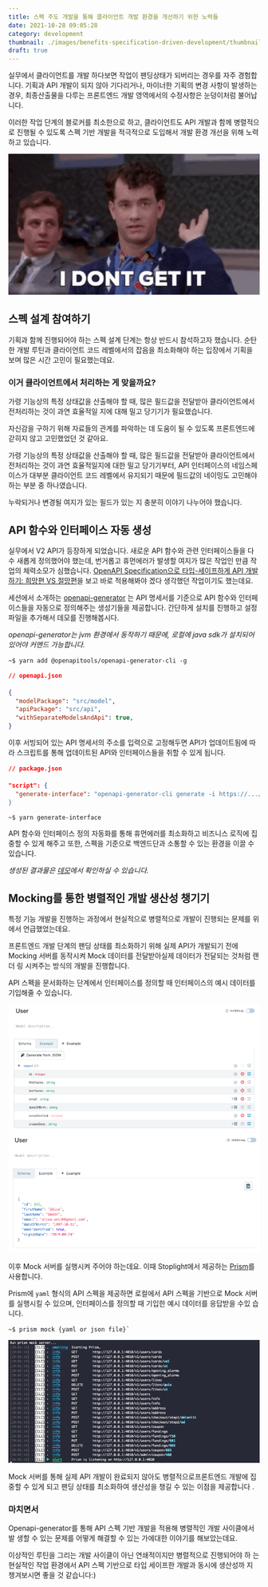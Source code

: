 ```yaml
---
title: 스펙 주도 개발을 통해 클라이언트 개발 환경을 개선하기 위한 노력들
date: 2021-10-28 09:05:28
category: development
thumbnail: ./images/benefits-specification-driven-development/thumbnail.png
draft: true
---
```


실무에서 클라이언트를 개발 하다보면 작업이 팬딩상태가 되버리는 경우를 자주 경험합니다.
기획과 API 개발이 되지 않아 기다리거나, 마이너한 기획의 변경 사항이 발생하는 경우,
최종산출물을 다루는 프론트엔드 개발 영역에서의 수정사항은 눈덩이처럼 불어납니다.

이러한 작업 단계의 블로커를 최소한으로 하고, 클라이언트도 API 개발과 함께 병렬적으로
진행될 수 있도록 스펙 기반 개발을 적극적으로 도입해서 개발 환경 개선을 위해 노력하고 있습니다.

![A man with an awkwardly raised hand](./images/benefits-specification-driven-development/thumbnail.png)

## 스펙 설계 참여하기

기획과 함께 진행되어야 하는 스펙 설계 단계는 항상 반드시 참석하고자 했습니다.
순탄한 개발 루틴과 클라이언트 코드 레벨에서의 잡음을 최소화해야 하는 입장에서
기획을 보며 많은 시간 고민이 필요했는데요.

### 이거 클라이언트에서 처리하는 게 맞을까요?

가령 기능상의 특정 상태값을 산출해야 할 때, 많은 필드값을 전달받아 클라이언트에서
전처리하는 것이 과연 효율적일 지에 대해 밀고 당기기가 필요했습니다.

자신감을 구하기 위해 자료들의 관계를 파악하는 데 도움이 될 수 있도록
프론트엔드에 갇히지 않고 고민했었던 것 같아요.

가령 기능상의 특정 상태값을 산출해야 할 때, 많은 필드값을 전달받아 클라이언트에서
전처리하는 것이 과연 효율적일지에 대한 밀고 당기기부터, API 인터페이스의 네임스페이스가
대부분 클라이언트 코드 레벨에서 유지되기 때문에 필드값의 네이밍도 고민해야 하는
부분 중 하나였습니다.

누락되거나 변경될 여지가 있는 필드가 있는 지 충분히 이야기 나누어야 했습니다.

## API 함수와 인터페이스 자동 생성

실무에서 V2 API가 등장하게 되었습니다. 새로운 API 함수와 관련 인터페이스들을
다수 새롭게 정의했어야 했는데, 번거롭고 휴먼에러가 발생할 여지가 많은 작업인 만큼
작업의 체력소모가 심했습니다.
[OpenAPI Specification으로 타입-세이프하게 API 개발하기: 희망편 VS 절망편](https://www.youtube.com/watch?v=J4JHLESAiFk)을 보고 바로 적용해봐야 겠다 생각했던
작업이기도 했는데요.

세션에서 소개하는 [openapi-generator](https://github.com/OpenAPITools/openapi-generator)
는 API 명세서를 기준으로 API 함수와 인터페이스들을 자동으로 정의해주는 생성기들을 제공합니다.
간단하게 설치를 진행하고 설정 파일을 추가해서 데모를 진행해봅시다.

_openapi-generator는 jvm 환경에서 동작하기 때문에,
로컬에 java sdk가 설치되어 있어야 커멘드 가능합니다._

```shell
~$ yarn add @openapitools/openapi-generator-cli -g
```

```json
// openapi.json

{
  "modelPackage": "src/model",
  "apiPackage": "src/api",
  "withSeparateModelsAndApi": true,
}
```

이후 서빙되어 있는 API 명세서의 주소를 입력으로 고정해두면 API가 업데이트됨에
따라 스크립트를 통해 업데이트된 API와 인터페이스들을 취할 수 있게 됩니다.

```json
// package.json

"script": {
  "generate-interface": "openapi-generator-cli generate -i https://.../openapi.json
}
```

```shell
~$ yarn generate-interface
```

API 함수와 인터페이스 정의 자동화를 통해 휴먼에러를 최소화하고 비즈니스 로직에
집중할 수 있게 해주고 또한, 스펙을 기준으로 백엔드단과 소통할 수 있는 환경을
이끌 수 있습니다.

_생성된 결과물은 [데모](https://github.com/youthfulhps-tutorial/react-typescript-openapi-generator)에서 확인하실 수 있습니다._

## Mocking를 통한 병렬적인 개발 생산성 챙기기

특정 기능 개발을 진행하는 과정에서 현실적으로 병렬적으로 개발이 진행되는 문제를
위에서 언급했었는데요.

프론트엔드 개발 단계의 팬딩 상태를 최소화하기 위해 실제 API가 개발되기 전에
Mocking 서버를 동작시켜 Mock 데이터를 전달받아실제 데이터가 전달되는 것처럼 랜더
링 시켜주는 방식의 개발을 진행합니다.

API 스펙을 문서화하는 단계에서 인터페이스를 정의할 때 인터페이스의 예시 데이터를
기입해줄 수 있습니다.

![scheme](./images/benefits-specification-driven-development/scheme.png)
![example](./images/benefits-specification-driven-development/example.png)

이후 Mock 서버를 실행시켜 주어야 하는데요. 이때 Stoplight에서 제공하는
[Prism](https://stoplight.io/open-source/prism/)를 사용합니다.

Prism에 `yaml` 형식의 API 스펙을 제공하면 로컬에서 API 스펙을 기반으로 Mock 서버
를 실행시킬 수 있으며, 인터페이스를 정의할 때 기입한 예시 데이터를 응답받을 수있
습니다.

```shell
~$ prism mock {yaml or json file}`
```

![mock](./images/benefits-specification-driven-development/mock-log.png)

Mock 서버를 통해 실제 API 개발이 완료되지 않아도 병렬적으로프론트엔드 개발에 집
중할 수 있게 되고 팬딩 상태를 최소화하여 생산성을 챙길 수 있는 이점을 제공합니다
.

### 마치면서

Openapi-generator를 통해 API 스펙 기반 개발을 적용해 병렬적인 개발 사이클에서 발
생할 수 있는 문제를 어떻게 해결할 수 있는 가에대한 이야기를 해보았는데요.

이상적인 루틴을 그리는 개발 사이클이 아닌 연쇄적이지만 병렬적으로 진행되어야 하
는 현실적인 작업 환경에서 API 스펙 기반으로 타입 세이프한 개발과 동시에 생산성까
지 챙겨보시면 좋을 것 같습니다:)
